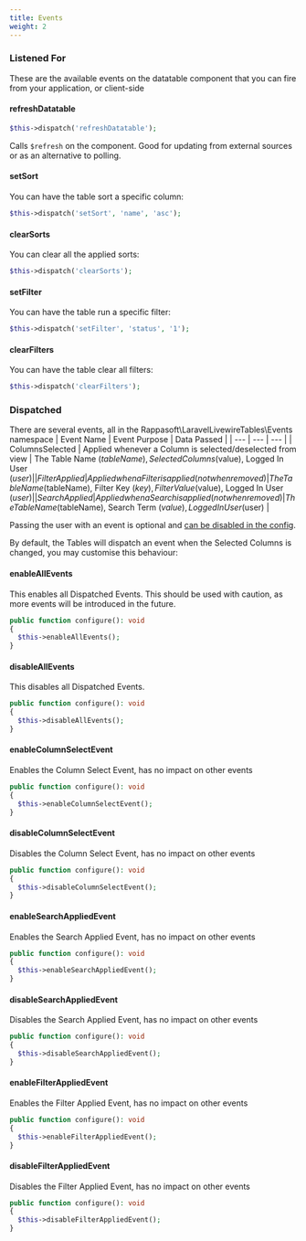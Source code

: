 ```yaml
---
title: Events
weight: 2
---
```


### Listened For
These are the available events on the datatable component that you can fire from your application, or client-side

#### refreshDatatable

```php
$this->dispatch('refreshDatatable');
```

Calls `$refresh` on the component. Good for updating from external sources or as an alternative to polling.

#### setSort

You can have the table sort a specific column:

```php
$this->dispatch('setSort', 'name', 'asc');
```

#### clearSorts

You can clear all the applied sorts:

```php
$this->dispatch('clearSorts');
```

#### setFilter

You can have the table run a specific filter:

```php
$this->dispatch('setFilter', 'status', '1');
```

#### clearFilters

You can have the table clear all filters:

```php
$this->dispatch('clearFilters');
```

### Dispatched

There are several events, all in the Rappasoft\LaravelLivewireTables\Events namespace
| Event Name | Event Purpose | Data Passed |
| --- | --- | --- |
| ColumnsSelected | Applied whenever a Column is selected/deselected from view | The Table Name ($tableName), Selected Columns ($value), Logged In User ($user) |
| FilterApplied | Applied when a Filter is applied (not when removed) |  The Table Name ($tableName), Filter Key ($key), Filter Value ($value), Logged In User ($user) |
| SearchApplied | Applied when a Search is applied (not when removed) | The Table Name ($tableName), Search Term ($value), Logged In User ($user) |

Passing the user with an event is optional and [can be disabled in the config](../start/configuration.md#bypassing-laravels-auth-service).

By default, the Tables will dispatch an event when the Selected Columns is changed, you may customise this behaviour:

#### enableAllEvents

This enables all Dispatched Events.  This should be used with caution, as more events will be introduced in the future.

```php
public function configure(): void
{
  $this->enableAllEvents();
}
```

#### disableAllEvents

This disables all Dispatched Events.

```php
public function configure(): void
{
  $this->disableAllEvents();
}
```

#### enableColumnSelectEvent

Enables the Column Select Event, has no impact on other events

```php
public function configure(): void
{
  $this->enableColumnSelectEvent();
}
```

#### disableColumnSelectEvent

Disables the Column Select Event, has no impact on other events

```php
public function configure(): void
{
  $this->disableColumnSelectEvent();
}
```

#### enableSearchAppliedEvent

Enables the Search Applied Event, has no impact on other events

```php
public function configure(): void
{
  $this->enableSearchAppliedEvent();
}
```

#### disableSearchAppliedEvent

Disables the Search Applied Event, has no impact on other events

```php
public function configure(): void
{
  $this->disableSearchAppliedEvent();
}
```

#### enableFilterAppliedEvent

Enables the Filter Applied Event, has no impact on other events

```php
public function configure(): void
{
  $this->enableFilterAppliedEvent();
}
```

#### disableFilterAppliedEvent

Disables the Filter Applied Event, has no impact on other events

```php
public function configure(): void
{
  $this->disableFilterAppliedEvent();
}
```
